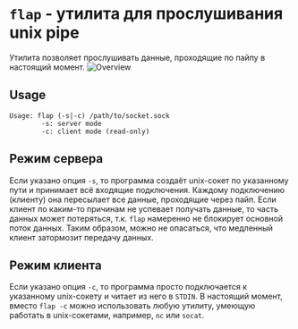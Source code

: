# ``flap`` - утилита для прослушивания unix pipe
Утилита позволяет прослушивать данные, проходящие по пайпу в настоящий момент.
![Overview](http://share.nologin.ru/img/flap-overview600.png)

## Usage
```
Usage: flap (-s|-c) /path/to/socket.sock
        -s: server mode
        -c: client mode (read-only)
```

## Режим сервера
Если указано опция ``-s``, то программа создаёт unix-сокет по указанному пути и
принимает всё входящие подключения. Каждому подключению (клиенту) она пересылает
все данные, проходящие через пайп. Если клиент по каким-то причинам не успевает
получать данные, то часть данных может потеряться, т.к. ``flap`` намеренно не
блокирует основной поток данных. Таким образом, можно не опасаться, что медленный
клиент затормозит передачу данных.

## Режим клиента
Если указано опция ``-c``, то программа просто подключается к указанному unix-сокету
и читает из него в ``STDIN``. В настоящий момент, вместо ``flap -c``
можно использовать любую утилиту, умеющую работать в unix-сокетами, например, `nc`
или `socat`.
